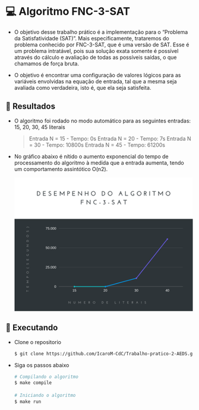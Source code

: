 # 💻 Algoritmo FNC-3-SAT 

- O objetivo desse trabalho prático é a implementação para o “Problema da Satisfatividade (SAT)”. Mais especificamente, trataremos do problema conhecido por FNC-3-SAT, que é uma versão de SAT. Esse é um problema intratável, pois sua solução exata somente é possível através do cálculo e avaliação de todas as possíveis saídas, o que chamamos de força bruta.

- O objetivo é encontrar uma configuração de valores lógicos para as variáveis envolvidas na equação de entrada, tal que a mesma seja avaliada como verdadeira, isto é, que ela seja satisfeita.

## 🧪 Resultados 

- O algoritmo foi rodado no modo automático para as seguintes entradas: 15, 20, 30, 45 literais

	> Entrada N = 15 - Tempo: 0s
	> Entrada N = 20 - Tempo: 7s
	> Entrada N = 30 - Tempo: 10800s
	> Entrada N = 45 - Tempo: 61200s

- No gráfico abaixo é nítido o aumento exponencial do tempo de
    processamento do algoritmo à medida que a entrada aumenta, tendo
    um comportamento assintótico O(n2).


  ![grafico](https://github.com/IcaroM-CdC/Trabalho-pratico-2-AEDS/blob/main/imagens/Grafico%20desempenho.png)


## 🚀  Executando 

- Clone o repositorio

	```bash
	$ git clone https://github.com/IcaroM-CdC/Trabalho-pratico-2-AEDS.git
	```

- Siga os passos abaixo
	```bash
	# Compilando o algoritmo
	$ make compile

	# Iniciando o algoritmo
	$ make run
	```
